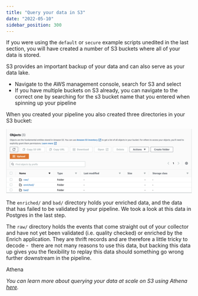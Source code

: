 ```yaml
---
title: "Query your data in S3"
date: "2022-05-10"
sidebar_position: 300
---
```


If you were using the `default` or `secure` example scripts unedited in the last section, you will have created a number of S3 buckets where all of your data is stored.

S3 provides an important backup of your data and can also serve as your data lake.

- Navigate to the AWS management console, search for S3 and select
- If you have multiple buckets on S3 already, you can navigate to the correct one by searching for the s3 bucket name that you entered when spinning up your pipeline

When you created your pipeline you also created three directories in your S3 bucket:

![](images/querying-your-data-on-s3.png)

The `enriched/` and `bad/` directory holds your enriched data, and the data that has failed to be validated by your pipeline. We took a look at this data in Postgres in the last step.

The `raw/` directory holds the events that come straight out of your collector and have not yet been validated (i.e. quality checked) or enriched by the Enrich application. They are thrift records and are therefore a little tricky to decode -  there are not many reasons to use this data, but backing this data up gives you the flexibility to replay this data should something go wrong further downstream in the pipeline.

Athena

_You can learn more about querying your data at scale on S3 using Athena_ [_here_](https://snowplowanalytics.com/blog/2019/04/04/use-glue-and-athena-with-snowplow-data/)_._
